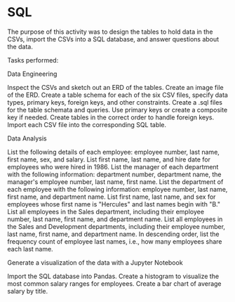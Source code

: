 # SQL
The purpose of this activity was to design the tables to hold data in the CSVs, import the CSVs into a SQL database, and answer questions about the data. 

Tasks performed:

Data Engineering

Inspect the CSVs and sketch out an ERD of the tables.  Create an image file of the ERD.
Create a table schema for each of the six CSV files, specify data types, primary keys, foreign keys, and other constraints.
Create a .sql files for the table schemata and queries.
Use primary keys or create a composite key if needed.
Create tables in the correct order to handle foreign keys.
Import each CSV file into the corresponding SQL table.

Data Analysis

List the following details of each employee: employee number, last name, first name, sex, and salary.
List first name, last name, and hire date for employees who were hired in 1986.
List the manager of each department with the following information: department number, department name, the manager's employee number, last name, first name.
List the department of each employee with the following information: employee number, last name, first name, and department name.
List first name, last name, and sex for employees whose first name is "Hercules" and last names begin with "B."
List all employees in the Sales department, including their employee number, last name, first name, and department name.
List all employees in the Sales and Development departments, including their employee number, last name, first name, and department name.
In descending order, list the frequency count of employee last names, i.e., how many employees share each last name.

Generate a visualization of the data with a Jupyter Notebook

Import the SQL database into Pandas.
Create a histogram to visualize the most common salary ranges for employees.
Create a bar chart of average salary by title.
